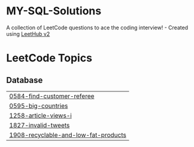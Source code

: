 # MY-SQL-Solutions
A collection of LeetCode questions to ace the coding interview! - Created using [LeetHub v2](https://github.com/arunbhardwaj/LeetHub-2.0)

<!---LeetCode Topics Start-->
# LeetCode Topics
## Database
|  |
| ------- |
| [0584-find-customer-referee](https://github.com/SKTR13055/MY-SQL-Solutions/tree/master/0584-find-customer-referee) |
| [0595-big-countries](https://github.com/SKTR13055/MY-SQL-Solutions/tree/master/0595-big-countries) |
| [1258-article-views-i](https://github.com/SKTR13055/MY-SQL-Solutions/tree/master/1258-article-views-i) |
| [1827-invalid-tweets](https://github.com/SKTR13055/MY-SQL-Solutions/tree/master/1827-invalid-tweets) |
| [1908-recyclable-and-low-fat-products](https://github.com/SKTR13055/MY-SQL-Solutions/tree/master/1908-recyclable-and-low-fat-products) |
<!---LeetCode Topics End-->